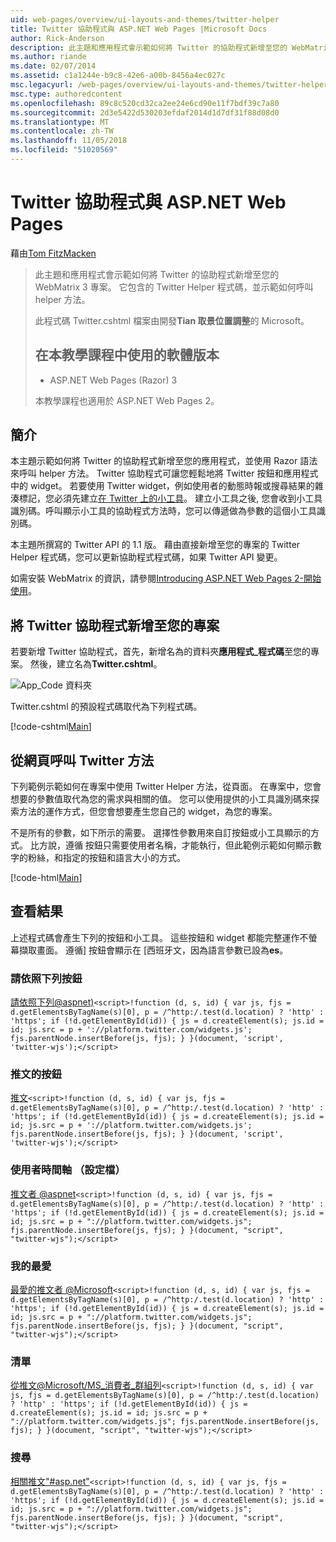 ```yaml
---
uid: web-pages/overview/ui-layouts-and-themes/twitter-helper
title: Twitter 協助程式與 ASP.NET Web Pages |Microsoft Docs
author: Rick-Anderson
description: 此主題和應用程式會示範如何將 Twitter 的協助程式新增至您的 WebMatrix 3 專案。 它包含的 Twitter Helper 程式碼，並示範如何呼叫協助程式...
ms.author: riande
ms.date: 02/07/2014
ms.assetid: c1a1244e-b9c8-42e6-a00b-8456a4ec027c
msc.legacyurl: /web-pages/overview/ui-layouts-and-themes/twitter-helper
msc.type: authoredcontent
ms.openlocfilehash: 89c8c520cd32ca2ee24e6cd90e11f7bdf39c7a80
ms.sourcegitcommit: 2d3e5422d530203efdaf2014d1d7df31f88d08d0
ms.translationtype: MT
ms.contentlocale: zh-TW
ms.lasthandoff: 11/05/2018
ms.locfileid: "51020569"
---
```

<a name="twitter-helper-with-aspnet-web-pages"></a>Twitter 協助程式與 ASP.NET Web Pages
====================
藉由[Tom FitzMacken](https://github.com/tfitzmac)

> 此主題和應用程式會示範如何將 Twitter 的協助程式新增至您的 WebMatrix 3 專案。 它包含的 Twitter Helper 程式碼，並示範如何呼叫 helper 方法。
> 
> 此程式碼 Twitter.cshtml 檔案由開發**Tian 取景位置調整**的 Microsoft。
> 
> ## <a name="software-versions-used-in-the-tutorial"></a>在本教學課程中使用的軟體版本
> 
> 
> - ASP.NET Web Pages (Razor) 3
>   
> 
> 本教學課程也適用於 ASP.NET Web Pages 2。


## <a name="introduction"></a>簡介

本主題示範如何將 Twitter 的協助程式新增至您的應用程式，並使用 Razor 語法來呼叫 helper 方法。 Twitter 協助程式可讓您輕鬆地將 Twitter 按鈕和應用程式中的 widget。 若要使用 Twitter widget，例如使用者的動態時報或搜尋結果的雜湊標記，您必須先建立[在 Twitter 上的小工具](https://twitter.com/settings/widgets)。 建立小工具之後, 您會收到小工具識別碼。呼叫顯示小工具的協助程式方法時，您可以傳遞做為參數的這個小工具識別碼。

本主題所撰寫的 Twitter API 的 1.1 版。 藉由直接新增至您的專案的 Twitter Helper 程式碼，您可以更新協助程式程式碼，如果 Twitter API 變更。

如需安裝 WebMatrix 的資訊，請參閱[Introducing ASP.NET Web Pages 2-開始使用](../getting-started/introducing-aspnet-web-pages-2/getting-started.md)。

## <a name="add-twitter-helper-to-your-project"></a>將 Twitter 協助程式新增至您的專案

若要新增 Twitter 協助程式，首先，新增名為的資料夾**應用程式\_程式碼**至您的專案。 然後，建立名為**Twitter.cshtml**。

![App_Code 資料夾](twitter-helper/_static/image1.png)

Twitter.cshtml 的預設程式碼取代為下列程式碼。

[!code-cshtml[Main](twitter-helper/samples/sample1.cshtml)]

## <a name="call-twitter-methods-from-your-web-pages"></a>從網頁呼叫 Twitter 方法

下列範例示範如何在專案中使用 Twitter Helper 方法，從頁面。 在專案中，您會想要的參數值取代為您的需求與相關的值。 您可以使用提供的小工具識別碼來探索方法的運作方式，但您會想要產生您自己的 widget，為您的專案。

不是所有的參數，如下所示的需要。 選擇性參數用來自訂按鈕或小工具顯示的方式。 比方說，遵循 按鈕只需要使用者名稱，才能執行，但此範例示範如何顯示數字的粉絲，和指定的按鈕和語言大小的方式。

[!code-html[Main](twitter-helper/samples/sample2.html)]

## <a name="see-the-results"></a>查看結果

上述程式碼會產生下列的按鈕和小工具。 這些按鈕和 widget 都能完整運作不螢幕擷取畫面。 遵循] 按鈕會顯示在 [西班牙文，因為語言參數已設為**es**。

### <a name="follow-button"></a>請依照下列按鈕

[請依照下列@aspnet)](https://twitter.com/aspnet)`<script>!function (d, s, id) { var js, fjs = d.getElementsByTagName(s)[0], p = /^http:/.test(d.location) ? 'http' : 'https'; if (!d.getElementById(id)) { js = d.createElement(s); js.id = id; js.src = p + '://platform.twitter.com/widgets.js'; fjs.parentNode.insertBefore(js, fjs); } }(document, 'script', 'twitter-wjs');</script>`

### <a name="tweet-button"></a>推文的按鈕

[推文](https://twitter.com/share)`<script>!function (d, s, id) { var js, fjs = d.getElementsByTagName(s)[0], p = /^http:/.test(d.location) ? 'http' : 'https'; if (!d.getElementById(id)) { js = d.createElement(s); js.id = id; js.src = p + '://platform.twitter.com/widgets.js'; fjs.parentNode.insertBefore(js, fjs); } }(document, 'script', 'twitter-wjs');</script>`

### <a name="user-timeline-profile"></a>使用者時間軸 （設定檔）

[推文者 @aspnet](https://twitter.com/aspnet)`<script>!function (d, s, id) { var js, fjs = d.getElementsByTagName(s)[0], p = /^http:/.test(d.location) ? 'http' : 'https'; if (!d.getElementById(id)) { js = d.createElement(s); js.id = id; js.src = p + "://platform.twitter.com/widgets.js"; fjs.parentNode.insertBefore(js, fjs); } }(document, "script", "twitter-wjs");</script>`

### <a name="favorites"></a>我的最愛

[最愛的推文者 @Microsoft](https://twitter.com/Microsoft/favorites)`<script>!function (d, s, id) { var js, fjs = d.getElementsByTagName(s)[0], p = /^http:/.test(d.location) ? 'http' : 'https'; if (!d.getElementById(id)) { js = d.createElement(s); js.id = id; js.src = p + "://platform.twitter.com/widgets.js"; fjs.parentNode.insertBefore(js, fjs); } }(document, "script", "twitter-wjs");</script>`

### <a name="list"></a>清單

[從推文@Microsoft/MS\_消費者\_群組列](https://twitter.com/microsoft/ms-consumer-brands/)`<script>!function (d, s, id) { var js, fjs = d.getElementsByTagName(s)[0], p = /^http:/.test(d.location) ? 'http' : 'https'; if (!d.getElementById(id)) { js = d.createElement(s); js.id = id; js.src = p + "://platform.twitter.com/widgets.js"; fjs.parentNode.insertBefore(js, fjs); } }(document, "script", "twitter-wjs");</script>`

### <a name="search"></a>搜尋

[相關推文&quot;#asp.net&quot;](https://twitter.com/search?q=%23asp.net)`<script>!function (d, s, id) { var js, fjs = d.getElementsByTagName(s)[0], p = /^http:/.test(d.location) ? 'http' : 'https'; if (!d.getElementById(id)) { js = d.createElement(s); js.id = id; js.src = p + "://platform.twitter.com/widgets.js"; fjs.parentNode.insertBefore(js, fjs); } }(document, "script", "twitter-wjs");</script>`
